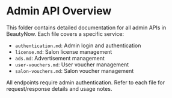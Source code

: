 # Admin API Overview

This folder contains detailed documentation for all admin APIs in BeautyNow. Each file covers a specific service:

- `authentication.md`: Admin login and authentication
- `license.md`: Salon license management
- `ads.md`: Advertisement management
- `user-vouchers.md`: User voucher management
- `salon-vouchers.md`: Salon voucher management

All endpoints require admin authentication. Refer to each file for request/response details and usage notes.
